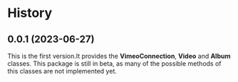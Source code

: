 # History
## 0.0.1 (2023-06-27)
This is the first version.It provides the **VimeoConnection**, **Video** and **Album** classes.
This package is still in beta, as many of the possible methods of this classes are not implemented yet.
